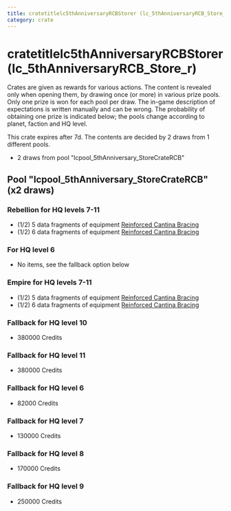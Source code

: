 ```yaml
---
title: cratetitlelc5thAnniversaryRCBStorer (lc_5thAnniversaryRCB_Store_r)
category: crate
---
```


# cratetitlelc5thAnniversaryRCBStorer (lc_5thAnniversaryRCB_Store_r)

Crates are given as rewards for various actions. The content is revealed only when opening them, by drawing once (or more) in various prize pools. Only one prize is won for each pool per draw. The in-game description of expectations is written manually and can be wrong. The probability of obtaining one prize is indicated below; the pools change according to planet, faction and HQ level.

This crate expires after 7d. The contents are decided by 2 draws from 1 different pools.
  * 2 draws from pool "lcpool_5thAnniversary_StoreCrateRCB"

## Pool "lcpool_5thAnniversary_StoreCrateRCB" (x2 draws)

### Rebellion for HQ levels 7-11

  * (1/2) 5 data fragments of equipment [Reinforced Cantina Bracing](eqpRebelCantinaHealth)
  * (1/2) 6 data fragments of equipment [Reinforced Cantina Bracing](eqpRebelCantinaHealth)

### For HQ level 6

  * No items, see the fallback option below

### Empire for HQ levels 7-11

  * (1/2) 5 data fragments of equipment [Reinforced Cantina Bracing](eqpEmpireCantinaHealth)
  * (1/2) 6 data fragments of equipment [Reinforced Cantina Bracing](eqpEmpireCantinaHealth)

### Fallback for HQ level 10

  * 380000 Credits

### Fallback for HQ level 11

  * 380000 Credits

### Fallback for HQ level 6

  * 82000 Credits

### Fallback for HQ level 7

  * 130000 Credits

### Fallback for HQ level 8

  * 170000 Credits

### Fallback for HQ level 9

  * 250000 Credits